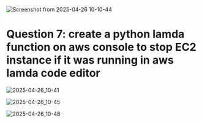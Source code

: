 
![Screenshot from 2025-04-26 10-10-44](https://github.com/user-attachments/assets/f016b3eb-71e2-40cb-8931-256dfd13dcb5)


# Question 7: create a python lamda function on aws console to stop EC2 instance if it was running in aws lamda code editor


![2025-04-26_10-41](https://github.com/user-attachments/assets/aabd93dc-62af-411d-a0d1-b9cb79769304)

![2025-04-26_10-45](https://github.com/user-attachments/assets/2ce86b21-ff74-42cc-a666-d64556e74269)

![2025-04-26_10-48](https://github.com/user-attachments/assets/c83ba02c-b53b-494c-a4dc-35ab1e7f2d19)


